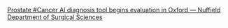 [Prostate #Cancer AI diagnosis tool begins evaluation in Oxford — Nuffield Department of Surgical Sciences](https://qi.tc/qi/112398)
